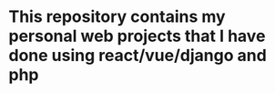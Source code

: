 # This repository contains my personal web projects that I have done using react/vue/django and php
